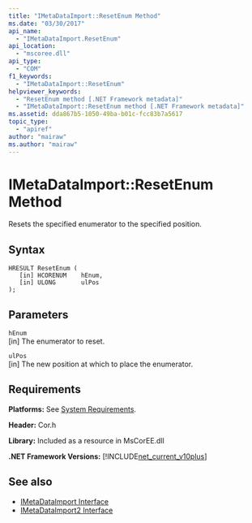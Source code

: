 ```yaml
---
title: "IMetaDataImport::ResetEnum Method"
ms.date: "03/30/2017"
api_name: 
  - "IMetaDataImport.ResetEnum"
api_location: 
  - "mscoree.dll"
api_type: 
  - "COM"
f1_keywords: 
  - "IMetaDataImport::ResetEnum"
helpviewer_keywords: 
  - "ResetEnum method [.NET Framework metadata]"
  - "IMetaDataImport::ResetEnum method [.NET Framework metadata]"
ms.assetid: dda867b5-1050-49ba-b01c-fcc83b7a5617
topic_type: 
  - "apiref"
author: "mairaw"
ms.author: "mairaw"
---
```

# IMetaDataImport::ResetEnum Method
Resets the specified enumerator to the specified position.  
  
## Syntax  
  
```  
HRESULT ResetEnum (  
   [in] HCORENUM    hEnum,   
   [in] ULONG       ulPos  
);  
```  
  
## Parameters  
 `hEnum`  
 [in] The enumerator to reset.  
  
 `ulPos`  
 [in] The new position at which to place the enumerator.  
  
## Requirements  
 **Platforms:** See [System Requirements](../../../../docs/framework/get-started/system-requirements.md).  
  
 **Header:** Cor.h  
  
 **Library:** Included as a resource in MsCorEE.dll  
  
 **.NET Framework Versions:** [!INCLUDE[net_current_v10plus](../../../../includes/net-current-v10plus-md.md)]  
  
## See also
- [IMetaDataImport Interface](../../../../docs/framework/unmanaged-api/metadata/imetadataimport-interface.md)
- [IMetaDataImport2 Interface](../../../../docs/framework/unmanaged-api/metadata/imetadataimport2-interface.md)
